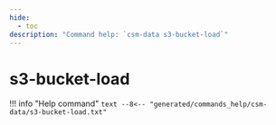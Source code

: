 ```yaml
---
hide:
  - toc
description: "Command help: `csm-data s3-bucket-load`"
---
```

# s3-bucket-load

!!! info "Help command"
    ```text
    --8<-- "generated/commands_help/csm-data/s3-bucket-load.txt"
    ```
